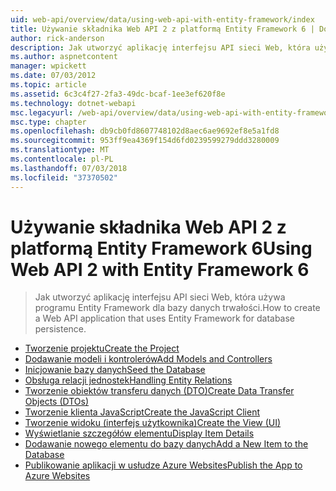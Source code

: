 ```yaml
---
uid: web-api/overview/data/using-web-api-with-entity-framework/index
title: Używanie składnika Web API 2 z platformą Entity Framework 6 | Dokumentacja firmy Microsoft
author: rick-anderson
description: Jak utworzyć aplikację interfejsu API sieci Web, która używa programu Entity Framework dla bazy danych trwałości.
ms.author: aspnetcontent
manager: wpickett
ms.date: 07/03/2012
ms.topic: article
ms.assetid: 6c3c4f27-2fa3-49dc-bcaf-1ee3ef620f8e
ms.technology: dotnet-webapi
msc.legacyurl: /web-api/overview/data/using-web-api-with-entity-framework
msc.type: chapter
ms.openlocfilehash: db9cb0fd8607748102d8aec6ae9692ef8e5a1fd8
ms.sourcegitcommit: 953ff9ea4369f154d6fd0239599279ddd3280009
ms.translationtype: MT
ms.contentlocale: pl-PL
ms.lasthandoff: 07/03/2018
ms.locfileid: "37370502"
---
```

<a name="using-web-api-2-with-entity-framework-6"></a><span data-ttu-id="b527e-103">Używanie składnika Web API 2 z platformą Entity Framework 6</span><span class="sxs-lookup"><span data-stu-id="b527e-103">Using Web API 2 with Entity Framework 6</span></span>
====================
> <span data-ttu-id="b527e-104">Jak utworzyć aplikację interfejsu API sieci Web, która używa programu Entity Framework dla bazy danych trwałości.</span><span class="sxs-lookup"><span data-stu-id="b527e-104">How to create a Web API application that uses Entity Framework for database persistence.</span></span>


- [<span data-ttu-id="b527e-105">Tworzenie projektu</span><span class="sxs-lookup"><span data-stu-id="b527e-105">Create the Project</span></span>](part-1.md)
- [<span data-ttu-id="b527e-106">Dodawanie modeli i kontrolerów</span><span class="sxs-lookup"><span data-stu-id="b527e-106">Add Models and Controllers</span></span>](part-2.md)
- [<span data-ttu-id="b527e-107">Inicjowanie bazy danych</span><span class="sxs-lookup"><span data-stu-id="b527e-107">Seed the Database</span></span>](part-3.md)
- [<span data-ttu-id="b527e-108">Obsługa relacji jednostek</span><span class="sxs-lookup"><span data-stu-id="b527e-108">Handling Entity Relations</span></span>](part-4.md)
- [<span data-ttu-id="b527e-109">Tworzenie obiektów transferu danych (DTO)</span><span class="sxs-lookup"><span data-stu-id="b527e-109">Create Data Transfer Objects (DTOs)</span></span>](part-5.md)
- [<span data-ttu-id="b527e-110">Tworzenie klienta JavaScript</span><span class="sxs-lookup"><span data-stu-id="b527e-110">Create the JavaScript Client</span></span>](part-6.md)
- [<span data-ttu-id="b527e-111">Tworzenie widoku (interfejs użytkownika)</span><span class="sxs-lookup"><span data-stu-id="b527e-111">Create the View (UI)</span></span>](part-7.md)
- [<span data-ttu-id="b527e-112">Wyświetlanie szczegółów elementu</span><span class="sxs-lookup"><span data-stu-id="b527e-112">Display Item Details</span></span>](part-8.md)
- [<span data-ttu-id="b527e-113">Dodawanie nowego elementu do bazy danych</span><span class="sxs-lookup"><span data-stu-id="b527e-113">Add a New Item to the Database</span></span>](part-9.md)
- [<span data-ttu-id="b527e-114">Publikowanie aplikacji w usłudze Azure Websites</span><span class="sxs-lookup"><span data-stu-id="b527e-114">Publish the App to Azure Websites</span></span>](part-10.md)
